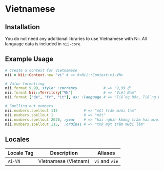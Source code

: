 <!-- This file has been generated. Source: languages/_template.md.erb -->

# Vietnamese

## Installation

You do not need any additional libraries to use Vietnamese with Nii.
All language data is included in `nii-core`.

## Example Usage

``` ruby
# Create a context for Vietnamese
nii = Nii::Context.new "vi" # => #<Nii::Context:vi-VN>

# Value formatting
nii.format 9.99, style: :currency            # => "9,99 ₫"
nii.format Nii::Territory["VN"]              # => "Việt Nam"
nii.format ["de", "fr", "it"], as: :language # => "Tiếng Đức, Tiếng Pháp và Tiếng Italy"

# Spelling out numbers
nii.numbers.spellout 115            # => "một trăm mười lăm"
nii.numbers.spellout 1              # => "một"
nii.numbers.spellout 2020, :year    # => "hai nghìn không trăm hai mươi"
nii.numbers.spellout 115,  :ordinal # => "thứ một trăm mười lăm"
```


## Locales

<table>
  <thead>
    <tr>
      <th>Locale Tag</th>
      <th>Description</th>
      <th>Aliases</th>
    </tr>
  </thead>
  <tbody>
    <tr>
      <td><code>vi-VN</code></td>
      <td>Vietnamese (Vietnam)</td>
      <td><code>vi</code> and <code>vie</code></td>
    </tr>
  </tbody>
</table>

